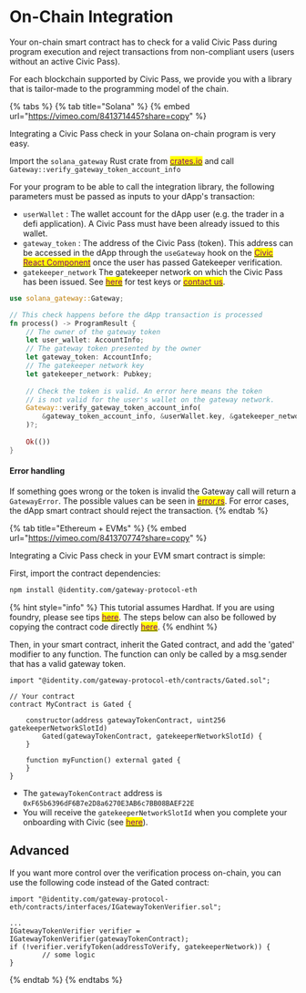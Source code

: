# On-Chain Integration

Your on-chain smart contract has to check for a valid Civic Pass during program execution and reject transactions from non-compliant users (users without an active Civic Pass).

For each blockchain supported by Civic Pass, we provide you with a library that is tailor-made to the programming model of the chain.

{% tabs %}
{% tab title="Solana" %}
{% embed url="https://vimeo.com/841371445?share=copy" %}

Integrating a Civic Pass check in your Solana on-chain program is very easy.

Import the `solana_gateway` Rust crate from [<mark style="color:purple;">crates.io</mark>](https://crates.io/crates/solana-gateway) and call     `Gateway::verify_gateway_token_account_info`

For your program to be able to call the integration library, the following parameters must be passed as inputs to your dApp's transaction:

* `userWallet` : The wallet account for the dApp user (e.g. the trader in a defi application). A Civic Pass must have been already issued to this wallet.
* `gateway_token` : The address of the Civic Pass (token). This address can be accessed in the dApp through the `useGateway` hook on the [<mark style="color:purple;">Civic React Component</mark>](../../civic-pass/integration-overview/ui-integration/) once the user has passed Gatekeeper verification.
* `gatekeeper_network` The gatekeeper network on which the Civic Pass has been issued. See [<mark style="color:purple;">here</mark>](../testing.md#on-chain) for test keys or [<mark style="color:purple;">contact us</mark>](https://share.hsforms.com/1NvBk0zfyR3aWcMosBxJETQbzn0a).

```rust
use solana_gateway::Gateway;

// This check happens before the dApp transaction is processed
fn process() -> ProgramResult {
    // The owner of the gateway token
    let user_wallet: AccountInfo;
    // The gateway token presented by the owner
    let gateway_token: AccountInfo;
    // The gatekeeper network key
    let gatekeeper_network: Pubkey;
    
    // Check the token is valid. An error here means the token 
    // is not valid for the user's wallet on the gateway network.
    Gateway::verify_gateway_token_account_info(
        &gateway_token_account_info, &userWallet.key, &gatekeeper_network
    )?;
    
    Ok(())
}
```

#### Error handling

If something goes wrong or the token is invalid the Gateway call will return a `GatewayError`. The possible values can be seen in [<mark style="color:purple;">error.rs</mark>](https://github.com/identity-com/on-chain-identity-gateway/blob/develop/solana/integration-lib/src/error.rs). For error cases, the dApp smart contract should reject the transaction.
{% endtab %}

{% tab title="Ethereum + EVMs" %}
{% embed url="https://vimeo.com/841370774?share=copy" %}

Integrating a Civic Pass check in your EVM smart contract is simple:

First, import the contract dependencies:

```sh
npm install @identity.com/gateway-protocol-eth
```

{% hint style="info" %}
This tutorial assumes Hardhat. If you are using foundry, please see tips [<mark style="color:purple;">here</mark>](https://sooryak.hashnode.dev/adding-dependencies-to-your-contracts-in-foundry). The steps below can also be followed by copying the contract code directly [<mark style="color:purple;">here</mark>](https://github.com/identity-com/on-chain-identity-gateway/tree/main/ethereum/smart-contract/contracts).
{% endhint %}

Then, in your smart contract, inherit the Gated contract, and add the 'gated' modifier to any function. The function can only be called by a msg.sender that has a valid gateway token.

```solidity
import "@identity.com/gateway-protocol-eth/contracts/Gated.sol";

// Your contract
contract MyContract is Gated {

    constructor(address gatewayTokenContract, uint256 gatekeeperNetworkSlotId) 
        Gated(gatewayTokenContract, gatekeeperNetworkSlotId) {
    }
    
    function myFunction() external gated {
    }
}
```

* The `gatewayTokenContract` address is `0xF65b6396dF6B7e2D8a6270E3AB6c7BB08BAEF22E`
* You will receive the `gatekeeperNetworkSlotId` when you complete your onboarding with Civic (see [<mark style="color:purple;">here</mark>](https://share.hsforms.com/1NvBk0zfyR3aWcMosBxJETQbzn0a)).

## Advanced

If you want more control over the verification process on-chain, you can use the following code instead of the Gated contract:

```solidity
import "@identity.com/gateway-protocol-eth/contracts/interfaces/IGatewayTokenVerifier.sol";

...
IGatewayTokenVerifier verifier = IGatewayTokenVerifier(gatewayTokenContract);
if (!verifier.verifyToken(addressToVerify, gatekeeperNetwork)) {
        // some logic
}
```
{% endtab %}
{% endtabs %}
